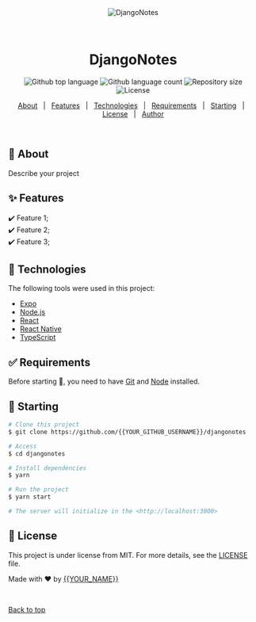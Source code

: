<div align="center" id="top"> 
  <img src="./.github/app.gif" alt="DjangoNotes" />

  &#xa0;

  <!-- <a href="https://djangonotes.netlify.app">Demo</a> -->
</div>

<h1 align="center">DjangoNotes</h1>

<p align="center">
  <img alt="Github top language" src="https://img.shields.io/github/languages/top/{{YOUR_GITHUB_USERNAME}}/djangonotes?color=56BEB8">

  <img alt="Github language count" src="https://img.shields.io/github/languages/count/{{YOUR_GITHUB_USERNAME}}/djangonotes?color=56BEB8">

  <img alt="Repository size" src="https://img.shields.io/github/repo-size/{{YOUR_GITHUB_USERNAME}}/djangonotes?color=56BEB8">

  <img alt="License" src="https://img.shields.io/github/license/{{YOUR_GITHUB_USERNAME}}/djangonotes?color=56BEB8">

  <!-- <img alt="Github issues" src="https://img.shields.io/github/issues/{{YOUR_GITHUB_USERNAME}}/djangonotes?color=56BEB8" /> -->

  <!-- <img alt="Github forks" src="https://img.shields.io/github/forks/{{YOUR_GITHUB_USERNAME}}/djangonotes?color=56BEB8" /> -->

  <!-- <img alt="Github stars" src="https://img.shields.io/github/stars/{{YOUR_GITHUB_USERNAME}}/djangonotes?color=56BEB8" /> -->
</p>

<!-- Status -->

<!-- <h4 align="center"> 
	🚧  DjangoNotes 🚀 Under construction...  🚧
</h4> 

<hr> -->

<p align="center">
  <a href="#dart-about">About</a> &#xa0; | &#xa0; 
  <a href="#sparkles-features">Features</a> &#xa0; | &#xa0;
  <a href="#rocket-technologies">Technologies</a> &#xa0; | &#xa0;
  <a href="#white_check_mark-requirements">Requirements</a> &#xa0; | &#xa0;
  <a href="#checkered_flag-starting">Starting</a> &#xa0; | &#xa0;
  <a href="#memo-license">License</a> &#xa0; | &#xa0;
  <a href="https://github.com/{{YOUR_GITHUB_USERNAME}}" target="_blank">Author</a>
</p>

<br>

## :dart: About ##

Describe your project

## :sparkles: Features ##

:heavy_check_mark: Feature 1;\
:heavy_check_mark: Feature 2;\
:heavy_check_mark: Feature 3;

## :rocket: Technologies ##

The following tools were used in this project:

- [Expo](https://expo.io/)
- [Node.js](https://nodejs.org/en/)
- [React](https://pt-br.reactjs.org/)
- [React Native](https://reactnative.dev/)
- [TypeScript](https://www.typescriptlang.org/)

## :white_check_mark: Requirements ##

Before starting :checkered_flag:, you need to have [Git](https://git-scm.com) and [Node](https://nodejs.org/en/) installed.

## :checkered_flag: Starting ##

```bash
# Clone this project
$ git clone https://github.com/{{YOUR_GITHUB_USERNAME}}/djangonotes

# Access
$ cd djangonotes

# Install dependencies
$ yarn

# Run the project
$ yarn start

# The server will initialize in the <http://localhost:3000>
```

## :memo: License ##

This project is under license from MIT. For more details, see the [LICENSE](LICENSE.md) file.


Made with :heart: by <a href="https://github.com/{{YOUR_GITHUB_USERNAME}}" target="_blank">{{YOUR_NAME}}</a>

&#xa0;

<a href="#top">Back to top</a>
